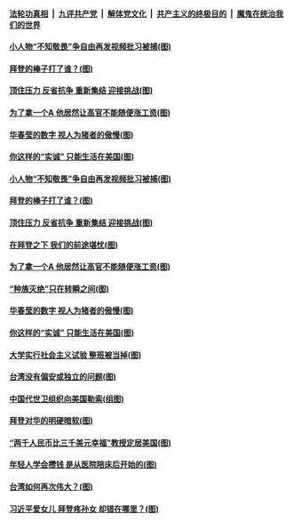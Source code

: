 ####  [法轮功真相](../../../../basic/blob/master/README.md?t=02221101) &nbsp;|&nbsp; [九评共产党](../../../../9ping.md/blob/master/README.md?t=02221101) &nbsp;|&nbsp; [解体党文化](../../../../jtdwh.md/blob/master/README.md?t=02221101)  &nbsp;|&nbsp; [共产主义的终极目的](../../../../gczydzjmd.md/blob/master/README.md?t=02221101) &nbsp;|&nbsp; [魔鬼在统治我们的世界](../../../../mgztzwmdsj.md/blob/master/README.md?t=02221101) 

#### [小人物“不知敬畏”争自由再发视频批习被捕(图)](../pages/p4/963319.md?t=02221101) 

#### [拜登的棒子打了谁？(图)](../pages/p4/963321.md?t=02221101) 

#### [顶住压力 反省抗争 重新集结 迎接挑战(图)](../pages/p4/963313.md?t=02221101) 

#### [为了拿一个A 他居然让高官不能随便涨工资(图)](../pages/p4/963298.md?t=02221101) 

#### [华春莹的数字 视人为猪者的傲慢(图)](../pages/p4/963251.md?t=02221101) 

#### [你这样的“实诚” 只能生活在美国(图)](../pages/p4/963204.md?t=02221101) 

#### [小人物“不知敬畏”争自由再发视频批习被捕(图)](../pages/p4/963319.md?t=02221101) 

#### [拜登的棒子打了谁？(图)](../pages/p4/963321.md?t=02221101) 

#### [顶住压力 反省抗争 重新集结 迎接挑战(图)](../pages/p4/963313.md?t=02221101) 

#### [在拜登之下 我们的前途堪忧(图)](../pages/p4/963304.md?t=02221101) 

#### [为了拿一个A 他居然让高官不能随便涨工资(图)](../pages/p4/963298.md?t=02221101) 

#### [“种族灭绝”只在转瞬之间(图)](../pages/p4/963297.md?t=02221101) 


#### [华春莹的数字 视人为猪者的傲慢(图)](../pages/p4/963251.md?t=02221101) 

#### [你这样的“实诚” 只能生活在美国(图)](../pages/p4/963204.md?t=02221101) 

#### [大学实行社会主义试验 整班被当掉(图)](../pages/p4/963223.md?t=02221101) 

#### [台湾没有偏安或独立的问题(图)](../pages/p4/963176.md?t=02221101) 

#### [中国代世卫组织向美国勒索(组图)](../pages/p4/963183.md?t=02221101) 

#### [拜登对华的明硬暗软(图)](../pages/p4/963163.md?t=02221101) 

#### [“两千人民币比三千美元幸福”教授定居美国(图)](../pages/p4/963185.md?t=02221101) 



#### [年轻人学会攒钱 是从医院陪床后开始的(图)](../pages/p4/963095.md?t=02221101) 

#### [台湾如何再次伟大？(图)](../pages/p4/963102.md?t=02221101) 

#### [习近平爱女儿 拜登疼孙女 却错在哪里？(图)](../pages/p4/963043.md?t=02221101) 


